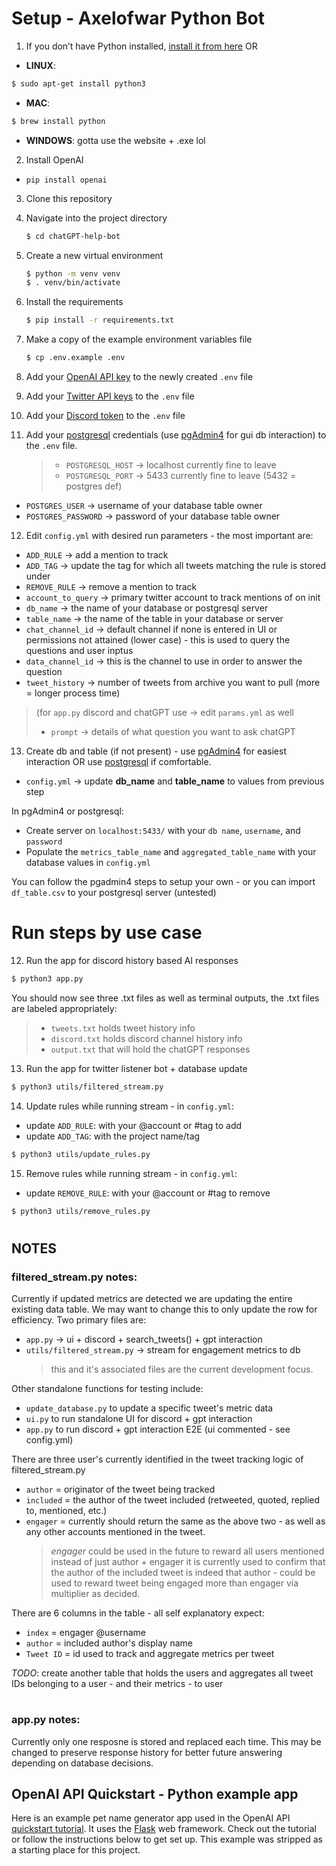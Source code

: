 # Setup - Axelofwar Python Bot

1. If you don’t have Python installed, [install it from here](https://www.python.org/downloads/) OR

- **LINUX**:

```bash
$ sudo apt-get install python3
```

- **MAC**:

```bash
$ brew install python
```

- **WINDOWS**: gotta use the website + .exe lol

2. Install OpenAI

- `pip install openai`

3. Clone this repository

4. Navigate into the project directory

   ```bash
   $ cd chatGPT-help-bot
   ```

5. Create a new virtual environment

   ```bash
   $ python -m venv venv
   $ . venv/bin/activate
   ```

6. Install the requirements

   ```bash
   $ pip install -r requirements.txt
   ```

7. Make a copy of the example environment variables file

   ```bash
   $ cp .env.example .env
   ```

8. Add your [OpenAI API key](https://beta.openai.com/account/api-keys) to the newly created `.env` file

9. Add your [Twitter API keys](https://developer.twitter.com/en/portal/dashboard) to the `.env` file

10. Add your [Discord token](https://discord.com/developers/applications) to the `.env` file

11. Add your [postgresql](https://www.postgresql.org/) credentials (use [pgAdmin4](https://www.pgadmin.org/) for gui db interaction) to the `.env` file.
    > - `POSTGRESQL_HOST` -> localhost currently fine to leave
    > - `POSTGRESQL_PORT` -> 5433 currently fine to leave (5432 = postgres def)

- `POSTGRES_USER` -> username of your database table owner
- `POSTGRES_PASSWORD` -> password of your database table owner

12. Edit `config.yml` with desired run parameters - the most important are:

- `ADD_RULE` -> add a mention to track
- `ADD_TAG` -> update the tag for which all tweets matching the rule is stored under
- `REMOVE_RULE` -> remove a mention to track
- `account_to_query` -> primary twitter account to track mentions of on init
- `db_name` -> the name of your database or postgresql server
- `table_name` -> the name of the table in your database or server
- `chat_channel_id` -> default channel if none is entered in UI or permissions not attained (lower case) - this is used to query the questions and user inptus
- `data_channel_id` -> this is the channel to use in order to answer the question
- `tweet_history` -> number of tweets from archive you want to pull (more = longer process time)

> (for `app.py` discord and chatGPT use -> edit `params.yml` as well
>
> - `prompt` -> details of what question you want to ask chatGPT

13. Create db and table (if not present) - use [pgAdmin4](https://www.pgadmin.org/) for easiest interaction OR use [postgresql](https://www.postgresql.org/) if comfortable.

- `config.yml` -> update **db_name** and **table_name** to values from previous step

In pgAdmin4 or postgresql:

- Create server on `localhost:5433/` with your `db name`, `username`, and `password`
- Populate the `metrics_table_name` and `aggregated_table_name` with your database values in `config.yml`

You can follow the pgadmin4 steps to setup your own - or you can import `df_table.csv` to your postgresql server (untested)

#

# Run steps by use case

12. Run the app for discord history based AI responses

```bash
$ python3 app.py
```

You should now see three .txt files as well as terminal outputs, the .txt files are labeled appropriately:

> - `tweets.txt` holds tweet history info
> - `discord.txt` holds discord channel history info
> - `output.txt` that will hold the chatGPT responses

13. Run the app for twitter listener bot + database update

```bash
$ python3 utils/filtered_stream.py
```

14. Update rules while running stream - in
    `config.yml`:

- update `ADD_RULE`: with your @account or #tag to add
- update `ADD_TAG`: with the project name/tag

```bash
$ python3 utils/update_rules.py
```

15. Remove rules while running stream - in
    `config.yml`:

- update `REMOVE_RULE`: with your @account or #tag to remove

```bash
$ python3 utils/remove_rules.py
```

#

## NOTES

### filtered_stream.py notes:

Currently if updated metrics are detected we are updating the entire existing data table. We may want to change this to only update the row for efficiency. Two primary files are:

- `app.py` -> ui + discord + search_tweets() + gpt interaction
- `utils/filtered_stream.py` -> stream for engagement metrics to db
  > this and it's associated files are the current development focus.

Other standalone functions for testing include:

- `update_database.py` to update a specific tweet's metric data
- `ui.py` to run standalone UI for discord + gpt interaction
- `app.py` to run discord + gpt interaction E2E (ui commented - see config.yml)

There are three user's currently identified in the tweet tracking logic of filtered_stream.py

- `author` = originator of the tweet being tracked
- `included` = the author of the tweet included (retweeted, quoted, replied to, mentioned, etc.)
- `engager` = currently should return the same as the above two - as well as any other accounts mentioned in the tweet.
  > _engager_ could be used in the future to reward all users mentioned instead of just author + engager
  > it is currently used to confirm that the author of the included tweet is indeed that author - could be used to reward tweet being engaged more than engager via multiplier as decided.

There are 6 columns in the table - all self explanatory expect:

- `index` = engager @username
- `author` = included author's display name
- `Tweet ID` = id used to track and aggregate metrics per tweet

_TODO_: create another table that holds the users and aggregates all tweet IDs belonging to a user - and their metrics - to user

#

### app.py notes:

Currently only one resposne is stored and replaced each time. This may be changed to preserve response history for better future answering depending on database decisions.

## OpenAI API Quickstart - Python example app

Here is an example pet name generator app used in the OpenAI API [quickstart tutorial](https://beta.openai.com/docs/quickstart). It uses the [Flask](https://flask.palletsprojects.com/en/2.0.x/) web framework. Check out the tutorial or follow the instructions below to get set up. This example was stripped as a starting place for this project.
